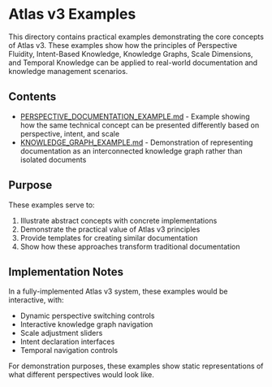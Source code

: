 # Atlas v3 Examples

This directory contains practical examples demonstrating the core concepts of Atlas v3. These examples show how the principles of Perspective Fluidity, Intent-Based Knowledge, Knowledge Graphs, Scale Dimensions, and Temporal Knowledge can be applied to real-world documentation and knowledge management scenarios.

## Contents

- [PERSPECTIVE_DOCUMENTATION_EXAMPLE.md](./PERSPECTIVE_DOCUMENTATION_EXAMPLE.md) - Example showing how the same technical concept can be presented differently based on perspective, intent, and scale
- [KNOWLEDGE_GRAPH_EXAMPLE.md](./KNOWLEDGE_GRAPH_EXAMPLE.md) - Demonstration of representing documentation as an interconnected knowledge graph rather than isolated documents

## Purpose

These examples serve to:

1. Illustrate abstract concepts with concrete implementations
2. Demonstrate the practical value of Atlas v3 principles
3. Provide templates for creating similar documentation
4. Show how these approaches transform traditional documentation

## Implementation Notes

In a fully-implemented Atlas v3 system, these examples would be interactive, with:

- Dynamic perspective switching controls
- Interactive knowledge graph navigation
- Scale adjustment sliders
- Intent declaration interfaces
- Temporal navigation controls

For demonstration purposes, these examples show static representations of what different perspectives would look like.